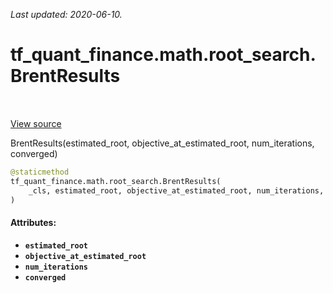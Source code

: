 <!--
This file is generated by a tool. Do not edit directly.
For open-source contributions the docs will be updated automatically.
-->

*Last updated: 2020-06-10.*

<div itemscope itemtype="http://developers.google.com/ReferenceObject">
<meta itemprop="name" content="tf_quant_finance.math.root_search.BrentResults" />
<meta itemprop="path" content="Stable" />
<meta itemprop="property" content="__new__"/>
</div>

# tf_quant_finance.math.root_search.BrentResults

<!-- Insert buttons and diff -->

<table class="tfo-notebook-buttons tfo-api" align="left">
</table>

<a target="_blank" href="https://github.com/google/tf-quant-finance/blob/master/tf_quant_finance/math/root_search.py">View source</a>



BrentResults(estimated_root, objective_at_estimated_root, num_iterations, converged)

```python
@staticmethod
tf_quant_finance.math.root_search.BrentResults(
    _cls, estimated_root, objective_at_estimated_root, num_iterations, converged
)
```



<!-- Placeholder for "Used in" -->


#### Attributes:

* <b>`estimated_root`</b>
* <b>`objective_at_estimated_root`</b>
* <b>`num_iterations`</b>
* <b>`converged`</b>


